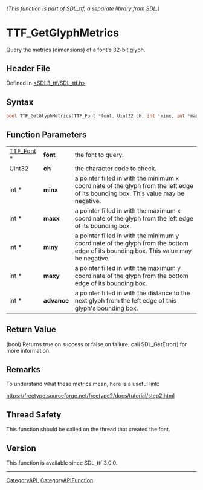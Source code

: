 ###### (This function is part of SDL_ttf, a separate library from SDL.)
# TTF_GetGlyphMetrics

Query the metrics (dimensions) of a font's 32-bit glyph.

## Header File

Defined in [<SDL3_ttf/SDL_ttf.h>](https://github.com/libsdl-org/SDL_ttf/blob/main/include/SDL3_ttf/SDL_ttf.h)

## Syntax

```c
bool TTF_GetGlyphMetrics(TTF_Font *font, Uint32 ch, int *minx, int *maxx, int *miny, int *maxy, int *advance);
```

## Function Parameters

|                        |             |                                                                                                                                      |
| ---------------------- | ----------- | ------------------------------------------------------------------------------------------------------------------------------------ |
| [TTF_Font](TTF_Font) * | **font**    | the font to query.                                                                                                                   |
| Uint32                 | **ch**      | the character code to check.                                                                                                         |
| int *                  | **minx**    | a pointer filled in with the minimum x coordinate of the glyph from the left edge of its bounding box. This value may be negative.   |
| int *                  | **maxx**    | a pointer filled in with the maximum x coordinate of the glyph from the left edge of its bounding box.                               |
| int *                  | **miny**    | a pointer filled in with the minimum y coordinate of the glyph from the bottom edge of its bounding box. This value may be negative. |
| int *                  | **maxy**    | a pointer filled in with the maximum y coordinate of the glyph from the bottom edge of its bounding box.                             |
| int *                  | **advance** | a pointer filled in with the distance to the next glyph from the left edge of this glyph's bounding box.                             |

## Return Value

(bool) Returns true on success or false on failure; call SDL_GetError() for
more information.

## Remarks

To understand what these metrics mean, here is a useful link:

https://freetype.sourceforge.net/freetype2/docs/tutorial/step2.html

## Thread Safety

This function should be called on the thread that created the font.

## Version

This function is available since SDL_ttf 3.0.0.

----
[CategoryAPI](CategoryAPI), [CategoryAPIFunction](CategoryAPIFunction)

